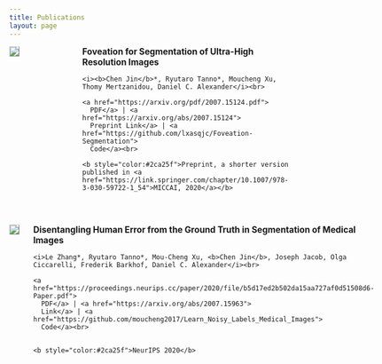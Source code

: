 ```yaml
---
title: Publications
layout: page
---
```


<div style="display:flex;">

  <div style="flex:2; padding-right:5%">
    <img src="{{ site.url }}/imgs/paper-icons/foveated_expection.png" style="align:left; border: 1px solid #d3d3d3; border-style: outset;">
  </div>

  <div style="flex:1.5;">
    <b style="font-size: 110%;">Foveation for Segmentation of Ultra-High Resolution Images</b><br>

    <i><b>Chen Jin</b>*, Ryutaro Tanno*, Moucheng Xu, Thomy Mertzanidou, Daniel C. Alexander</i><br>

    <a href="https://arxiv.org/pdf/2007.15124.pdf">
      PDF</a> | <a href="https://arxiv.org/abs/2007.15124">
      Preprint Link</a> | <a href="https://github.com/lxasqjc/Foveation-Segmentation">
      Code</a><br>

    <b style="color:#2ca25f">Preprint, a shorter version published in <a href="https://link.springer.com/chapter/10.1007/978-3-030-59722-1_54">MICCAI, 2020</a></b>
  </div>
</div>

&nbsp;


<div style="display:flex;">

  <div style="flex:2; padding-right:5%">
    <img src="{{ site.url }}/imgs/paper-icons/NIPS_disentangling.png" style="align:left; border: 1px solid #d3d3d3; border-style: outset;">
  </div>

  <div style="flex:1.5;">
    <b style="font-size: 110%;">Disentangling Human Error from the Ground Truth in Segmentation of Medical Images</b><br>

    <i>Le Zhang*, Ryutaro Tanno*, Mou-Cheng Xu, <b>Chen Jin</b>, Joseph Jacob, Olga Ciccarelli, Frederik Barkhof, Daniel C. Alexander</i><br>

    <a href="https://proceedings.neurips.cc/paper/2020/file/b5d17ed2b502da15aa727af0d51508d6-Paper.pdf">
      PDF</a> | <a href="https://arxiv.org/abs/2007.15963">
      Link</a> | <a href="https://github.com/moucheng2017/Learn_Noisy_Labels_Medical_Images">
      Code</a><br>


    <b style="color:#2ca25f">NeurIPS 2020</b>
  </div>
</div>

&nbsp;

